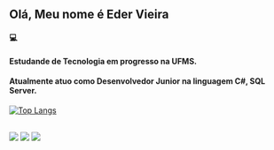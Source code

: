 ## Olá, Meu nome é Eder Vieira

#### 💻 </br>

#### Estudande de Tecnologia em progresso na UFMS.
#### Atualmente atuo como Desenvolvedor Junior na linguagem C#, SQL Server.<br>


[![Top Langs](https://github-readme-stats.vercel.app/api/top-langs/?username=EderVoR&layout=compact&theme=dark)](https://github.com/anuraghazra/github-readme-stats)  

<!--
<div>
  <a href="ww.github.com/EderVoR">
    <img src="https://github-readme-stats.vercel.app/api/top-langs/?username=EderVoR&theme=blue-green"></img></a>
</div> -->
</br>


<div>
  <a href="mailto:eder.edy@gmail.com" target="_blank">
    <img src="https://img.shields.io/badge/Gmail-D14836?style=for-the-badge&logo=gmail&logoColor=white"></img></a>
  <a href="https://instagram.com/eder.edy" target="_blank">
    <img src="https://img.shields.io/badge/Instagram-E4405F?style=for-the-badge&logo=instagram&logoColor=white" target="_blank"></img></a>
  <a href="https://www.linkedin.com/in/edervieira/" target="_blank">
   <img src="https://img.shields.io/badge/LinkedIn-0077B5?style=for-the-badge&logo=linkedin&logoColor=white" target="_blank"></img></a>
<div>
